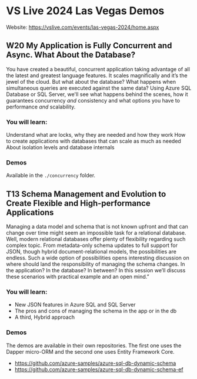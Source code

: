 # VS Live 2024 Las Vegas Demos

Website: https://vslive.com/events/las-vegas-2024/home.aspx

## W20 My Application is Fully Concurrent and Async. What About the Database?

You have created a beautiful, concurrent application taking advantage of all the latest and greatest language features. It scales magnifically and it’s the jewel of the cloud. But what about the database? What happens when simultaneous queries are executed against the same data? Using Azure SQL Database or SQL Server, we'll see what happens behind the scenes, how it guarantees concurrency *and* consistency and what options you have to performance *and* scalability.

### You will learn:

Understand what are locks, why they are needed and how they work
How to create applications with databases that can scale as much as needed
About isolation levels and database internals

### Demos

Available in the `./concurrency` folder.

## T13 Schema Management and Evolution to Create Flexible and High-performance Applications

Managing a data model and schema that is not known upfront and that can change over time might seem an impossible task for a relational database. Well, modern relational databases offer plenty of flexibility regarding such complex topic. From metadata-only schema updates to full support for JSON, though hybrid document-relational models, the possibilities are endless. Such a wide option of possibilities opens interesting discussion on where should land the responsibility of managing the schema changes. In the application? In the database? In between? In this session we’ll discuss these scenarios with practical example and an open mind.”

### You will learn:

- New JSON features in Azure SQL and SQL Server
- The pros and cons of managing the schema in the app or in the db
- A third, Hybrid approach

### Demos

The demos are available in their own repositories. The first one uses the Dapper micro-ORM and the second one uses Entity Framework Core.

- https://github.com/azure-samples/azure-sql-db-dynamic-schema
- https://github.com/azure-samples/azure-sql-db-dynamic-schema-ef
